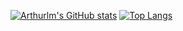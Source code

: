 [![Arthurlm's GitHub stats](https://github-readme-stats.vercel.app/api?username=arthurlm&show_icons=true)](https://github.com/arthurlm)
[![Top Langs](https://github-readme-stats.vercel.app/api/top-langs/?username=arthurlm)](https://github.com/arthurlm)

<!--
**arthurlm/arthurlm** is a ✨ _special_ ✨ repository because its `README.md` (this file) appears on your GitHub profile.

Here are some ideas to get you started:

- 🔭 I’m currently working on ...
- 🌱 I’m currently learning ...
- 👯 I’m looking to collaborate on ...
- 🤔 I’m looking for help with ...
- 💬 Ask me about ...
- 📫 How to reach me: ...
- 😄 Pronouns: ...
- ⚡ Fun fact: ...
-->
